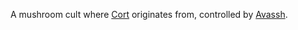 A mushroom cult where [Cort](../Characters/-Player/Cort.md) originates from, controlled by [Avassh](../Characters/Avassh.md).